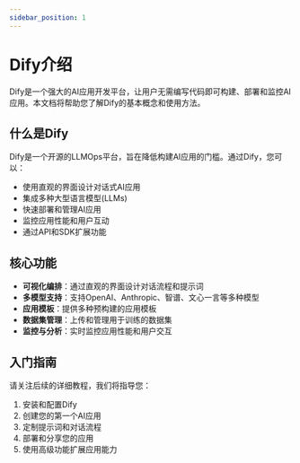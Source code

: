 ```yaml
---
sidebar_position: 1
---
```


# Dify介绍

Dify是一个强大的AI应用开发平台，让用户无需编写代码即可构建、部署和监控AI应用。本文档将帮助您了解Dify的基本概念和使用方法。

## 什么是Dify

Dify是一个开源的LLMOps平台，旨在降低构建AI应用的门槛。通过Dify，您可以：

- 使用直观的界面设计对话式AI应用
- 集成多种大型语言模型(LLMs)
- 快速部署和管理AI应用
- 监控应用性能和用户互动
- 通过API和SDK扩展功能

## 核心功能

- **可视化编排**：通过直观的界面设计对话流程和提示词
- **多模型支持**：支持OpenAI、Anthropic、智谱、文心一言等多种模型
- **应用模板**：提供多种预构建的应用模板
- **数据集管理**：上传和管理用于训练的数据集
- **监控与分析**：实时监控应用性能和用户交互

## 入门指南

请关注后续的详细教程，我们将指导您：

1. 安装和配置Dify
2. 创建您的第一个AI应用
3. 定制提示词和对话流程
4. 部署和分享您的应用
5. 使用高级功能扩展应用能力 